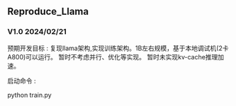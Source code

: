 ## Reproduce_Llama

### V1.0 2024/02/21
预期开发目标 : 
    复现llama架构,实现训练架构。1B左右规模，基于本地调试机(2卡A800)可以运行。
    暂时不考虑并行、优化等实现。
    暂时未实现kv-cache推理加速。

启动命令 : 

python train.py
<!-- torchrun --nproc_per_node=2 --standalone train.py -->